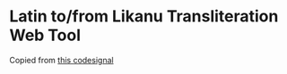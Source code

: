 # Latin to/from Likanu Transliteration Web Tool
Copied from [this codesignal](https://codepen.io/rayzchen/pen/NPKBQMy)
